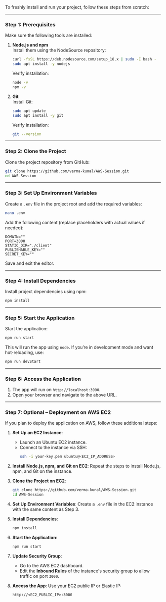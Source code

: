 To freshly install and run your project, follow these steps from scratch:

---

### **Step 1: Prerequisites**
Make sure the following tools are installed:
1. **Node.js and npm**  
   Install them using the NodeSource repository:
   ```bash
   curl -fsSL https://deb.nodesource.com/setup_18.x | sudo -E bash -
   sudo apt install -y nodejs
   ```
   Verify installation:
   ```bash
   node -v
   npm -v
   ```

2. **Git**  
   Install Git:
   ```bash
   sudo apt update
   sudo apt install -y git
   ```
   Verify installation:
   ```bash
   git --version
   ```

---

### **Step 2: Clone the Project**
Clone the project repository from GitHub:
```bash
git clone https://github.com/verma-kunal/AWS-Session.git
cd AWS-Session
```

---

### **Step 3: Set Up Environment Variables**
Create a `.env` file in the project root and add the required variables:
```bash
nano .env
```
Add the following content (replace placeholders with actual values if needed):
```env
DOMAIN=""
PORT=3000
STATIC_DIR="./client"
PUBLISHABLE_KEY=""
SECRET_KEY=""
```
Save and exit the editor.

---

### **Step 4: Install Dependencies**
Install project dependencies using npm:
```bash
npm install
```

---

### **Step 5: Start the Application**
Start the application:
```bash
npm run start
```

This will run the app using `node`. If you’re in development mode and want hot-reloading, use:
```bash
npm run devStart
```

---

### **Step 6: Access the Application**
1. The app will run on `http://localhost:3000`.
2. Open your browser and navigate to the above URL.

---

### **Step 7: Optional – Deployment on AWS EC2**
If you plan to deploy the application on AWS, follow these additional steps:

1. **Set Up an EC2 Instance**:
   - Launch an Ubuntu EC2 instance.
   - Connect to the instance via SSH:
     ```bash
     ssh -i your-key.pem ubuntu@<EC2_IP_ADDRESS>
     ```

2. **Install Node.js, npm, and Git on EC2**:
   Repeat the steps to install Node.js, npm, and Git on the instance.

3. **Clone the Project on EC2**:
   ```bash
   git clone https://github.com/verma-kunal/AWS-Session.git
   cd AWS-Session
   ```

4. **Set Up Environment Variables**:
   Create a `.env` file in the EC2 instance with the same content as Step 3.

5. **Install Dependencies**:
   ```bash
   npm install
   ```

6. **Start the Application**:
   ```bash
   npm run start
   ```

7. **Update Security Group**:
   - Go to the AWS EC2 dashboard.
   - Edit the **Inbound Rules** of the instance's security group to allow traffic on port `3000`.

8. **Access the App**:
   Use your EC2 public IP or Elastic IP:
   ```
   http://<EC2_PUBLIC_IP>:3000
   ```


